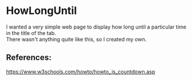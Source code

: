 # HowLongUntil

I wanted a very simple web page to display how long until a particular time in the title of the tab.  
There wasn't anything quite like this, so I created my own.  

References: 
--------------  
https://www.w3schools.com/howto/howto_js_countdown.asp  
